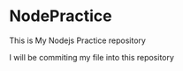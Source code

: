 # NodePractice






This is My Nodejs Practice repository

I will be commiting my file into this repository

